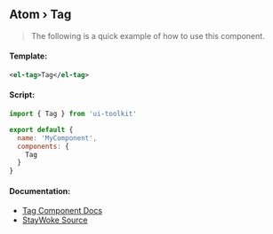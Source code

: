 Atom › Tag
---
> The following is a quick example of how to use this component.


#### Template:

```xml
<el-tag>Tag</el-tag>
```


#### Script:
```js
import { Tag } from 'ui-toolkit'

export default {
  name: 'MyComponent',
  components: {
    Tag
  }
}
```


#### Documentation:

* [Tag Component Docs](https://element.eleme.io/#/en-US/component/tag)
* [StayWoke Source](https://github.com/staywoke/ui-toolkit/tree/master/src/components/atoms/tag)
